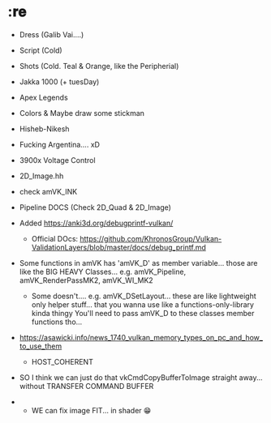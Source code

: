 # :𝐫𝐞

- Dress (Galib Vai....)
- Script (Cold)
- Shots (Cold. Teal & Orange, like the Peripherial)
- Jakka 1000    (+ tuesDay)
- Apex Legends
- Colors & Maybe draw some stickman
- Hisheb-Nikesh
- Fucking Argentina.... xD
- 3900x Voltage Control
- 2D_Image.hh
- check amVK_INK
- Pipeline DOCS (Check 2D_Quad & 2D_Image)
- Added https://anki3d.org/debugprintf-vulkan/ 
    - Official DOcs: https://github.com/KhronosGroup/Vulkan-ValidationLayers/blob/master/docs/debug_printf.md

- Some functions in amVK has 'amVK_D' as member variable... those are like the BIG HEAVY Classes... e.g. amVK_Pipeline, amVK_RenderPassMK2, amVK_WI_MK2
    - Some doesn't.... e.g. amVK_DSetLayout...
      these are like lightweight only helper stuff... that you wanna use like a functions-only-library kinda thingy
      You'll need to pass amVK_D to these classes member functions tho...

- https://asawicki.info/news_1740_vulkan_memory_types_on_pc_and_how_to_use_them
    - HOST_COHERENT


- SO I think we can just do that vkCmdCopyBufferToImage straight away... without TRANSFER COMMAND BUFFER
- + WE can fix image FIT... in shader 😁